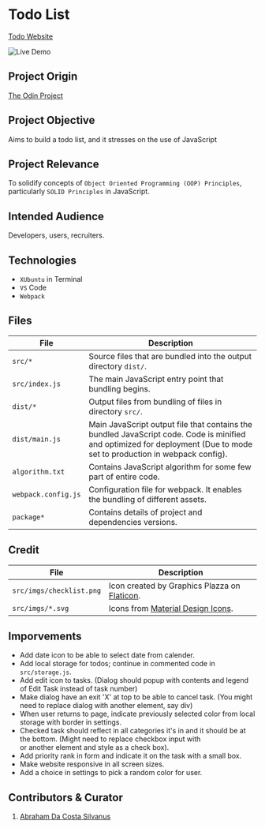 # Todo List

[Todo Website](https://asdacosta.github.io/todo-list/)

![Live Demo](./todo-demo.gif)

## Project Origin
[The Odin Project](https://www.theodinproject.com/)

## Project Objective
Aims to build a todo list, and it stresses on the use of JavaScript

## Project Relevance
To solidify concepts of `Object Oriented Programming (OOP) Principles`, particularly `SOLID Principles` in JavaScript. 

## Intended Audience
Developers, users, recruiters.

## Technologies
* `XUbuntu` in Terminal
* `VS` Code
* `Webpack`

## Files
| File | Description |
| - | - |
|`src/*`| Source files that are bundled into the output directory `dist/`.|
|`src/index.js`| The main JavaScript entry point that bundling begins.|
|`dist/*`| Output files from bundling of files in directory `src/`.|
|`dist/main.js`| Main JavaScript output file that contains the bundled JavaScript code. Code is minified and optimized for deployment (Due to mode set to production in webpack config). |
|`algorithm.txt`| Contains JavaScript algorithm for some few part of entire code.|
|`webpack.config.js`| Configuration file for webpack. It enables the bundling of different assets.|
|`package*`| Contains details of project and dependencies versions.|

## Credit
| File | Description |
| - | - |
|`src/imgs/checklist.png`| Icon created by Graphics Plazza on [Flaticon](https://www.flaticon.com/free-icons/).|
|`src/imgs/*.svg`| Icons from [Material Design Icons](https://pictogrammers.com/library/mdi/).|

## Imporvements
* Add date icon to be able to select date from calender.
* Add local storage for todos; continue in commented code in `src/storage.js`.
* Add edit icon to tasks. (Dialog should popup with contents and legend of Edit Task instead of task number)
* Make dialog have an exit 'X' at top to be able to cancel task. (You might need to replace dialog with another element, say div)
* When user returns to page, indicate previously selected color from local storage with border in settings. 
* Checked task should reflect in all categories it's in and it should be at the bottom. (Might need to replace checkbox input with <div> or another element and style as a check box).
* Add priority rank in form and indicate it on the task with a small box.
* Make website responsive in all screen sizes.
* Add a choice in settings to pick a random color for user.

## Contributors & Curator
1. [Abraham Da Costa Silvanus](https://github.com/asdacosta)
